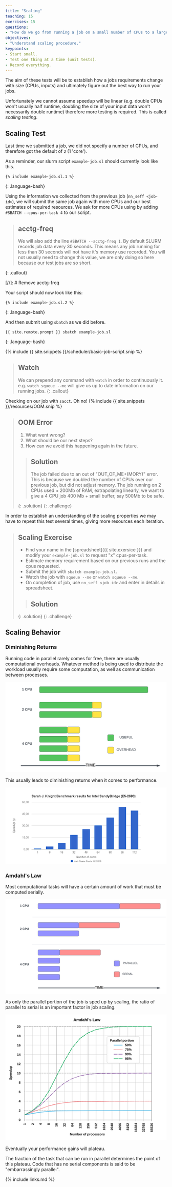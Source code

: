 ```yaml
---
title: "Scaling"
teaching: 15
exercises: 15
questions:
- "How do we go from running a job on a small number of CPUs to a larger one."
objectives:
- "Understand scaling procedure."
keypoints:
- Start small.
- Test one thing at a time (unit tests).
- Record everything.
---
```


<!-- TODO: Add scaling example
Currently the rest of this lesson Not ready yet.  Too little info to go on without some sort of easy to grok exercise. -->


The aim of these tests will be to establish how a jobs requirements change with size (CPUs, inputs) and ultimately figure out the best way to run your jobs.

Unfortunately we cannot assume speedup will be linear (e.g. double CPUs won't usually half runtime, doubling the size of your input data won't necessarily double runtime) therefore more testing is required. This is called *scaling testing*.

## Scaling Test

Last time we submitted a job, we did not specify a number of CPUs, and therefore got the default of `2` (1 'core').

As a reminder, our slurm script `example-job.sl` should currently look like this.

```
{% include example-job.sl.1 %}
```
{: .language-bash}


Using the information we collected from the previous job (`nn_seff <job-id>`), we will submit the same job again with more CPUs and our best estimates of required resources.
We ask for more CPUs using by adding `#SBATCH --cpus-per-task 4` to our script.

> ## acctg-freq
>
> We will also add the line `#SBATCH --acctg-freq 1`.
> By default SLURM records job data every 30 seconds. This means any job running for less than 30 
> seconds will not have it's memory use recorded.
> You will not usually need to change this value, we are only doing so here because our test jobs are so short.
>
{: .callout}

[//]: # Remove acctg-freq

Your script should now look like this:

```
{% include example-job.sl.2 %}
```
{: .language-bash}

And then submit using `sbatch` as we did before.

```
{{ site.remote.prompt }} sbatch example-job.sl
```
{: .language-bash}

{% include {{ site.snippets }}/scheduler/basic-job-script.snip %}

> ## Watch
>
> We can prepend any command with `watch` in order to continuously it. e.g. `watch squeue --me` will 
> give us up to date information on our running jobs.
{: .callout}

Checking on our job with `sacct`.
Oh no! 
{% include {{ site.snippets }}/resources/OOM.snip %}

> ## OOM Error
> 
> 1. What went wrong?
> 2. What should be our next steps? 
> 3. How can we avoid this happening again in the future.
>
> > ## Solution
> >
> > The job failed due to an out of "OUT_OF_ME+(MORY)" error. This is because we doubled the number of 
> > CPUs over our previous job, but did not adjust memory.
> > The job running on 2 CPUs used ≈ 200Mb of RAM, extrapolating linearly, we want to give a 4 CPU job 400 Mb + small buffer, say 500Mb to be safe.
> > 
> {: .solution}
{: .challenge}

In order to establish an understanding of the scaling properties we may have to repeat this test several times, giving more resources each iteration.
> ## Scaling Exercise
>
> * Find your name in the [spreadsheet]({{ site.exersice }}) and modify your `example-job.sl` to request 
> "x" cpus-per-task.
> * Estimate memory requirement based on our previous runs and the cpus requested.
> * Submit the job with `sbatch example-job.sl`. 
> * Watch the job with `squeue --me` or `watch squeue --me`.
> * On completion of job, use `nn_seff <job-id>` and enter in details in spreadsheet.
>
> > ## Solution
> > 
> {: .solution}
{: .challenge}

## Scaling Behavior

### Diminishing Returns

Running code in parallel rarely comes for free, there are usually computational overheads. 
Whatever method is being used to distribute the workload usually require some computation, as well as communication between processes.

![Fraction of CPU doing useful computation decreases due to overheads.](../fig/DimReturns.svg)

This usually leads to diminishing returns when it comes to performance.

![Fraction of CPU doing useful computation decreases due to overheads.](../fig/DimReturns2.png)


### Amdahl's Law

Most computational tasks will have a certain amount of work that must be computed serially.

![The blue components can be run in parallel, red cannot.](../fig/AmdahlsLaw.svg)

As only the parallel portion of the job is sped up by scaling, the ratio of parallel to serial is an important factor in job scaling. 

![Larger fractions of parallel code will have closer to linear scaling performance.](../fig/AmdahlsLaw2.svg)

Eventually your performance gains will plateau.

The fraction of the task that can be run in parallel determines the point of this plateau.
Code that has no serial components is said to be "embarrassingly parallel".

{% include links.md %}
